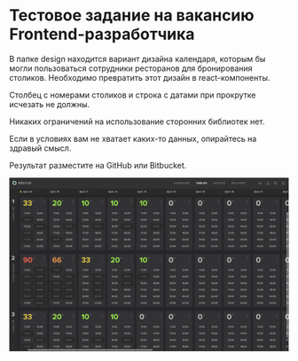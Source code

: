 Тестовое задание на вакансию Frontend-разработчика
==========================================

В папке design находится вариант дизайна календаря, которым бы могли пользоваться сотрудники ресторанов для бронирования столиков. Необходимо превратить этот дизайн в react-компоненты.

Столбец с номерами столиков и строка с датами при прокрутке исчезать не должны.

Никаких ограничений на использование сторонних библиотек нет.

Если в условиях вам не хватает каких-то данных, опирайтесь на здравый смысл.

Результат разместите на GitHub или Bitbucket.

![](design/preview/page-1-test-task.png)
